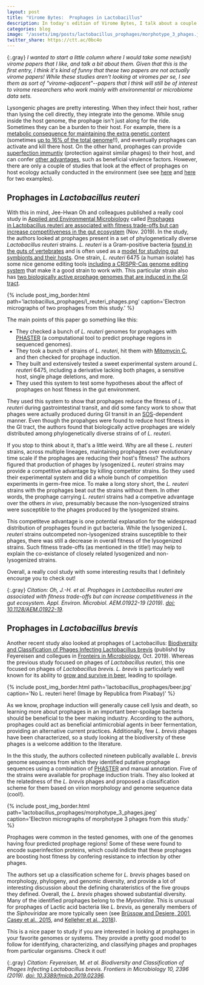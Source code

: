 ```yaml
---
layout: post
title: "Virome Bytes:  Prophages in Lactobacillus"
description: In today's edition of Virome Bytes, I talk about a couple of new papers looking at prophages in Lactobacillus!
categories: blog
image: "/assets/img/posts/lactobacillus_prophages/morphotype_3_phages.jpeg"
twitter_share: https://ctt.ac/0bc4o
---
```


{:.gray}
*I wanted to start a little column where I would take some new(ish) virome papers that I like, and talk a bit about them.  Given that this is the first entry, I think it's kind of funny that these two papers are not actually virome papers!  While these studies aren't looking at viromes per se, I see them as sort of "virome-adjacent"--papers that I think will still be of interest to virome researchers who work mainly with environmental or microbiome data sets.*

Lysongenic phages are pretty interesting.  When they infect their host, rather than lysing the cell directly, they integrate into the genome.  While snug inside the host genome, the prophage isn't just along for the ride.  Sometimes they can be a burden to their host.  For example, there is a [metabolic consequence for maintaining the extra genetic content](https://doi.org/10.1016/0734-9750(95)00004-A) (sometimes [up to 16% of the total genome](https://dx.doi.org/10.1128%2FMMBR.67.2.238-276.2003)!!), and eventually prophages can activate and kill there host.  On the other hand, prophages can provide [superfection immuntiy](https://doi.org/10.1046/j.1365-2958.2002.02763.x) (protection against similar phages) to their host, and can confer [other advantages](https://doi.org/10.1007/s12275-014-4083-3), such as beneficial virulence factors.  However, there are only a couple of studies that look at the effect of prophages on host ecology actually conducted in the environment (see see [here](https://doi.org/10.1073/pnas.1206136109) and [here](https://doi.org/10.1371/journal.pgen.1005861) for two examples).

## Prophages in *Lactobacillus reuteri*

With this in mind, Jee-Hwan Oh and colleagues published a really cool study in [Applied and Environmental Microbiology](https://aem.asm.org) called [Prophages in Lactobacillus reuteri are associated with fitness trade-offs but can increase competitiveness in the gut ecosystem](https://doi.org/10.1128/AEM.01922-19) (Nov. 2019).  In the study, the authors looked at prophages present in a set of phylogenetically diverse *Lactobacillus reuteri* strains.  *L. reuteri* is a Gram-positive bacteria [found in the guts of vertebrates](https://doi.org/10.1093/femsre/fux030) and is often used as a [model for studying gut symbionts and their hosts](https://doi.org/10.1073/pnas.1000099107).  One strain, *L. reuteri* 6475 (a human isolate) has some nice genome editing tools [including a CRISPR-Cas genome editing system](https://doi.org/10.1093/nar/gku623) that make it a good strain to work with.  This particular strain also has [two biologically active prophage genomes that are induced in the GI tract](https://doi.org/10.1016/j.chom.2018.11.016).

{% include post_img_border.html path='lactobacillus_prophages/l_reuteri_phages.png' caption='Electron micrographs of two prophages from this study.' %}

The main points of this paper go something like this:

* They checked a bunch of *L. reuteri* genomes for prophages with [PHASTER](https://phaster.ca/) (a computational tool to predict prophage regions in sequenced genomes).
* They took a bunch of strains of *L. reuteri*, hit them with [Mitomycin C](https://dx.doi.org/10.3389%2Ffmicb.2017.01343), and then checked for prophage induction.
* They built and extensively tested a sweet experimental system around *L. reuteri* 6475, including a derivative lacking both phages, a sensitive host, single phage deletions, and more.
* They used this system to test some hypotheses about the affect of prophages on host fitness in the gut environment.

They used this system to show that prophages reduce the fitness of *L. reuteri* during gastrointestinal transit, and did some fancy work to show that phages were actually produced during GI transit in an [SOS](https://doi.org/10.1016/s0300-9084(85)80077-8)-dependent manner.  Even though the propahges were found to reduce host fitness in the GI tract, the authors found that biologically active prophages are widely distributed among phylogenetically diverse strains of of *L. reuteri*.  

If you stop to think about it, that's a little weird.  Why are all these *L. reuteri* strains, across multiple lineages, maintaining prophages over evolutionary time scale if the prophages are reducing their host's fitness?  The authors figured that production of phages by lysogenized *L. reuteri* strains may provide a competitive advantage by killing competitor strains.  So they used their experimental system and did a whole bunch of competition experiments in germ-free mice.  To make a long story short, the *L. reuteri* strains with the prophages beat out the strains without them.  In other words, the prophage carrying *L. reuteri* strains had a competive advantage over the others *in vivo*, presumably because the non-lysogenized strains were susceptible to the phages produced by the lysogenized strains.  

This competiteve advantage is one potential explanation for the widespread distribution of prophages found in gut bacteria.  While the lysogenized *L. reuteri* strains outcompeted non-lysogenized strains susceptible to their phages, there was still a decrease in overall fitness of the lysogenized strains.  Such fitness trade-offs (as mentioned in the title!) may help to explain the co-existance of closely related lysogenized and non-lysogenized strains.

Overall, a really cool study with some interesting results that I definitely encourge you to check out!

{:.gray}
*Citation:  Oh, J.-H. et al. Prophages in Lactobacillus reuteri are associated with fitness trade-offs but can increase competitiveness in the gut ecosystem. Appl. Environ. Microbiol. AEM.01922-19 (2019). [doi: 10.1128/AEM.01922-19](https://doi.org/10.1128/AEM.01922-19).*

## Prophages in *Lactobacillus brevis*

Another recent study also looked at prophages of Lactobacillus:  [Biodiversity and Classification of Phages Infecting Lactobacillus brevis](https://doi.org/10.3389/fmicb.2019.02396) (publishd by Feyereisen and collegues in [Fronteirs in Microbiology](https://www.frontiersin.org/journals/310), Oct. 2019).  Whereas the previous study focused on phages of *Lactobacillus reuteri*, this one focused on phages of *Lactobacillus brevis*.  *L. brevis* is particularly well known for its ability to [grow and survive in beer](https://doi.org/10.1002/j.2050-0416.2006.tb00247.x), leading to spoilage.

{% include post_img_border.html path='lactobacillus_prophages/beer.jpg' caption='No L. reuteri here!  (Image by Republica from Pixabay)' %}

As we know, prophage induction will generally cause cell lysis and death, so learning more about prophages in an important beer-spoilage bacteria should be beneficial to the beer making industry.  According to the authors, prophages could act as beneficial antimicrobial agents in beer fermentation, providing an alternative current practices.  Additionally, few *L. brevis* phages have been characterized, so a study looking at the biodiversity of these phages is a welcome addition to the literature.

In the this study, the authors collected nineteen publically available *L. brevis* genome sequences from which they identified putative prophage sequences using a combination of [PHASTER](https://phaster.ca/) and manual annotation.  Five of the strains were available for prophage induction trials.  They also looked at the relatedness of the *L. brevis* phages and proposed a classification scheme for them based on virion morphology and genome sequence data (cool!).

{% include post_img_border.html path='lactobacillus_prophages/morphotype_3_phages.jpeg' caption='Electron micrographs of morphotype 3 phages from this study.' %}

Prophages were common in the tested genomes, with one of the genomes having four predicted prophage regions!  Some of these were found to encode superinfection proteins, which could indicte that these prophages are boosting host fitness by confering resistance to infection by other phages.

The authors set up a classification scheme for *L. brevis* phages based on morphology, phylogeny, and genomic diversity, and provide a lot of interesting discussion about the defining charateristics of the five groups they defined.  Overall, the *L. brevis* phages showed substantial diversity.  Many of the identified prophages belong to the *Myoviridae*.  This is unusual for prophages of Lactic acid bacteria like *L. brevis*, as generally members of the *Siphoviridae* are more typically seen (see [Brüssow and Desiere, 2001](https://doi.org/10.1146/annurev.micro.55.1.283), [Casey et al., 2015](https://doi.org/10.1128/aem.03413-14), and [Kelleher et al., 2018](https://doi.org/10.1016/j.ijfoodmicro.2018.02.024)).

This is a nice paper to study if you are interested in looking at prophages in your favorite genomes or systems.  They provide a pretty good model to follow for identifying, characterizing, and classifying phages and prophages from particular organisms.  Check it out!

{:.gray}
*Citation:  Feyereisen, M. et al. Biodiversity and Classification of Phages Infecting Lactobacillus brevis. Frontiers in Microbiology 10, 2396 (2019). [doi: 10.3389/fmicb.2019.02396](https://doi.org/10.3389/fmicb.2019.02396).*

